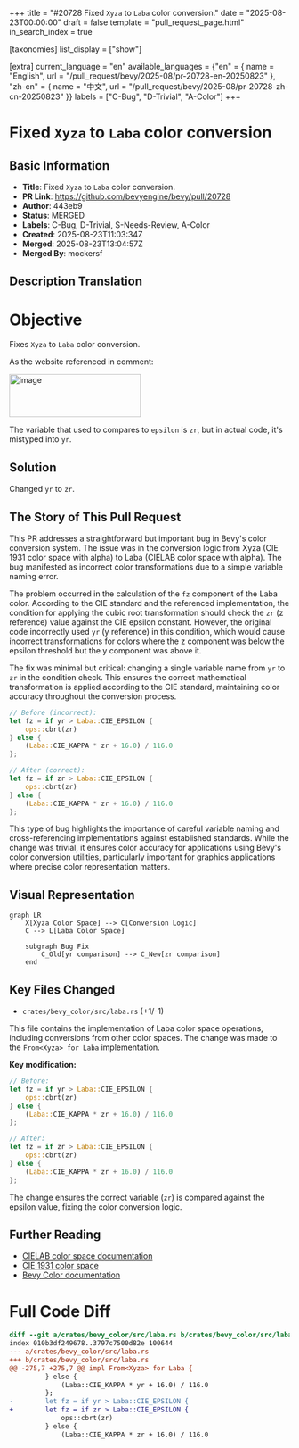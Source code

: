 +++
title = "#20728 Fixed `Xyza` to `Laba` color conversion."
date = "2025-08-23T00:00:00"
draft = false
template = "pull_request_page.html"
in_search_index = true

[taxonomies]
list_display = ["show"]

[extra]
current_language = "en"
available_languages = {"en" = { name = "English", url = "/pull_request/bevy/2025-08/pr-20728-en-20250823" }, "zh-cn" = { name = "中文", url = "/pull_request/bevy/2025-08/pr-20728-zh-cn-20250823" }}
labels = ["C-Bug", "D-Trivial", "A-Color"]
+++

# Fixed `Xyza` to `Laba` color conversion

## Basic Information
- **Title**: Fixed `Xyza` to `Laba` color conversion.
- **PR Link**: https://github.com/bevyengine/bevy/pull/20728
- **Author**: 443eb9
- **Status**: MERGED
- **Labels**: C-Bug, D-Trivial, S-Needs-Review, A-Color
- **Created**: 2025-08-23T11:03:34Z
- **Merged**: 2025-08-23T13:04:57Z
- **Merged By**: mockersf

## Description Translation
# Objective

Fixes `Xyza` to `Laba` color conversion.

As the website referenced in comment:

<img width="236" height="77" alt="image" src="https://github.com/user-attachments/assets/aad9676a-33f5-428e-be8d-b25f2eb3b7f0" />

The variable that used to compares to `epsilon` is `zr`, but in actual code, it's mistyped into `yr`.

## Solution

Changed `yr` to `zr`.

## The Story of This Pull Request

This PR addresses a straightforward but important bug in Bevy's color conversion system. The issue was in the conversion logic from Xyza (CIE 1931 color space with alpha) to Laba (CIELAB color space with alpha). The bug manifested as incorrect color transformations due to a simple variable naming error.

The problem occurred in the calculation of the `fz` component of the Laba color. According to the CIE standard and the referenced implementation, the condition for applying the cubic root transformation should check the `zr` (z reference) value against the CIE epsilon constant. However, the original code incorrectly used `yr` (y reference) in this condition, which would cause incorrect transformations for colors where the z component was below the epsilon threshold but the y component was above it.

The fix was minimal but critical: changing a single variable name from `yr` to `zr` in the condition check. This ensures the correct mathematical transformation is applied according to the CIE standard, maintaining color accuracy throughout the conversion process.

```rust
// Before (incorrect):
let fz = if yr > Laba::CIE_EPSILON {
    ops::cbrt(zr)
} else {
    (Laba::CIE_KAPPA * zr + 16.0) / 116.0
};

// After (correct):
let fz = if zr > Laba::CIE_EPSILON {
    ops::cbrt(zr)
} else {
    (Laba::CIE_KAPPA * zr + 16.0) / 116.0
};
```

This type of bug highlights the importance of careful variable naming and cross-referencing implementations against established standards. While the change was trivial, it ensures color accuracy for applications using Bevy's color conversion utilities, particularly important for graphics applications where precise color representation matters.

## Visual Representation

```mermaid
graph LR
    X[Xyza Color Space] --> C[Conversion Logic]
    C --> L[Laba Color Space]
    
    subgraph Bug Fix
        C_Old[yr comparison] --> C_New[zr comparison]
    end
```

## Key Files Changed

- `crates/bevy_color/src/laba.rs` (+1/-1)

This file contains the implementation of Laba color space operations, including conversions from other color spaces. The change was made to the `From<Xyza> for Laba` implementation.

**Key modification:**
```rust
// Before:
let fz = if yr > Laba::CIE_EPSILON {
    ops::cbrt(zr)
} else {
    (Laba::CIE_KAPPA * zr + 16.0) / 116.0
};

// After:
let fz = if zr > Laba::CIE_EPSILON {
    ops::cbrt(zr)
} else {
    (Laba::CIE_KAPPA * zr + 16.0) / 116.0
};
```

The change ensures the correct variable (`zr`) is compared against the epsilon value, fixing the color conversion logic.

## Further Reading

- [CIELAB color space documentation](https://en.wikipedia.org/wiki/CIELAB_color_space)
- [CIE 1931 color space](https://en.wikipedia.org/wiki/CIE_1931_color_space)
- [Bevy Color documentation](https://docs.rs/bevy_color/latest/bevy_color/)

# Full Code Diff
```diff
diff --git a/crates/bevy_color/src/laba.rs b/crates/bevy_color/src/laba.rs
index 010b3df249678..3797c7500d82e 100644
--- a/crates/bevy_color/src/laba.rs
+++ b/crates/bevy_color/src/laba.rs
@@ -275,7 +275,7 @@ impl From<Xyza> for Laba {
         } else {
             (Laba::CIE_KAPPA * yr + 16.0) / 116.0
         };
-        let fz = if yr > Laba::CIE_EPSILON {
+        let fz = if zr > Laba::CIE_EPSILON {
             ops::cbrt(zr)
         } else {
             (Laba::CIE_KAPPA * zr + 16.0) / 116.0
```